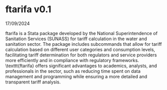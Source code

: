 # ftarifa v0.1

17/09/2024

ftarifa is a Stata package developed by the National Superintendence of Sanitation Services (SUNASS) for tariff calculation in the water and sanitation sector. The package includes subcommands that allow for tariff calculation based on different user categories and consumption levels, facilitating tariff determination for both regulators and service providers more efficiently and in compliance with regulatory frameworks. \texttt{ftarifa} offers significant advantages to academics, analysts, and professionals in the sector, such as reducing time spent on data management and programming while ensuring a more detailed and transparent tariff analysis.
